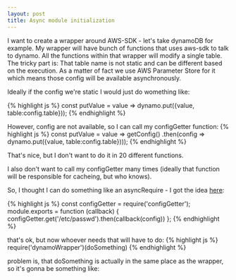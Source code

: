 ```yaml
---
layout: post
title: Async module initialization
---
```


I want to create a wrapper around AWS-SDK - let's take dynamoDB for example.
My wrapper will have bunch of functions that uses aws-sdk to talk to dynamo. 
All the functions within that wrapper will modify a single table. The tricky part is: That table name is not static and can be different based on the execution. As a matter of fact we use AWS Parameter Store for it which means those config will be available asynchronously.

Ideally if the config we're static I would just do womething like:

{% highlight js %}
const putValue = value => dynamo.put({value, table:config.table}));
{% endhighlight %}

However, config are not available, so I can call my configGetter function:
{% highlight js %}
const putValue = value => getConfig()
.then(config => dynamo.put({value, table:config.table})));
{% endhighlight %}

That's nice, but I don't want to do it in 20 different functions.

I also don't want to call my configGetter many times (ideally that function will be responsible for cacheing, but who knows).

So, I thought I can do something like an asyncRequire - I got the idea [here](https://stackoverflow.com/questions/20315434/node-js-asynchronous-module-loading):

{% highlight js %}
const configGetter  = require('configGetter');
module.exports = function (callback) {
  configGetter.get('/etc/passwd').then(callback(config))
};
{% endhighlight %}

that's ok, but now whoever needs that will have to do:
{% highlight js %}
require('dynamoWrapper')(doSomething)
{% endhighlight %}

problem is, that doSomething is actually in the same place as the wrapper, so it's gonna be something like:

